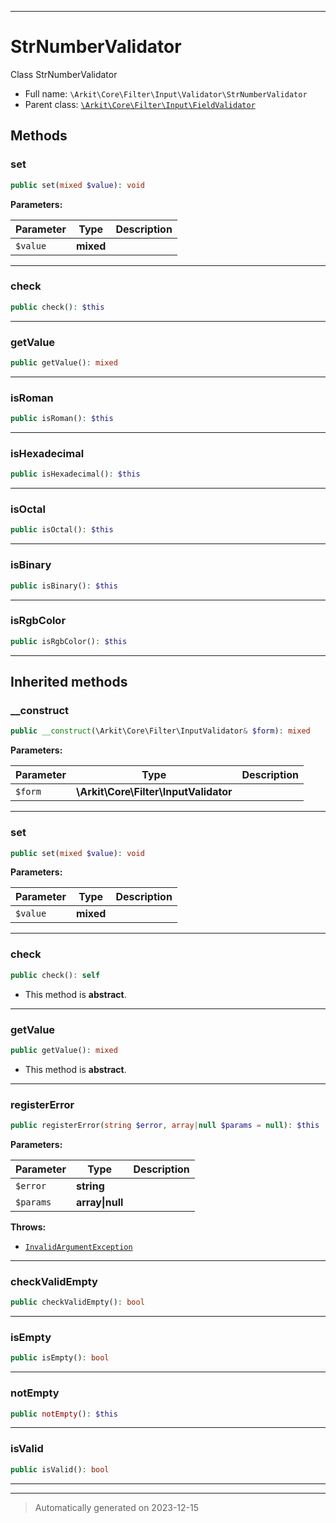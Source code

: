 ***

# StrNumberValidator

Class StrNumberValidator



* Full name: `\Arkit\Core\Filter\Input\Validator\StrNumberValidator`
* Parent class: [`\Arkit\Core\Filter\Input\FieldValidator`](../FieldValidator.md)




## Methods


### set



```php
public set(mixed $value): void
```








**Parameters:**

| Parameter | Type | Description |
|-----------|------|-------------|
| `$value` | **mixed** |  |





***

### check



```php
public check(): $this
```












***

### getValue



```php
public getValue(): mixed
```












***

### isRoman



```php
public isRoman(): $this
```












***

### isHexadecimal



```php
public isHexadecimal(): $this
```












***

### isOctal



```php
public isOctal(): $this
```












***

### isBinary



```php
public isBinary(): $this
```












***

### isRgbColor



```php
public isRgbColor(): $this
```












***


## Inherited methods


### __construct



```php
public __construct(\Arkit\Core\Filter\InputValidator& $form): mixed
```








**Parameters:**

| Parameter | Type | Description |
|-----------|------|-------------|
| `$form` | **\Arkit\Core\Filter\InputValidator** |  |





***

### set



```php
public set(mixed $value): void
```








**Parameters:**

| Parameter | Type | Description |
|-----------|------|-------------|
| `$value` | **mixed** |  |





***

### check



```php
public check(): self
```




* This method is **abstract**.







***

### getValue



```php
public getValue(): mixed
```




* This method is **abstract**.







***

### registerError



```php
public registerError(string $error, array|null $params = null): $this
```








**Parameters:**

| Parameter | Type | Description |
|-----------|------|-------------|
| `$error` | **string** |  |
| `$params` | **array&#124;null** |  |




**Throws:**

- [`InvalidArgumentException`](../../../../../InvalidArgumentException.md)



***

### checkValidEmpty



```php
public checkValidEmpty(): bool
```












***

### isEmpty



```php
public isEmpty(): bool
```












***

### notEmpty



```php
public notEmpty(): $this
```












***

### isValid



```php
public isValid(): bool
```












***


***
> Automatically generated on 2023-12-15
